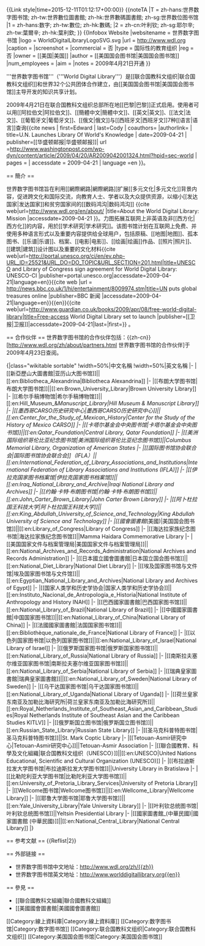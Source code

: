 {{Link style|time=2015-12-11T01:12:17+00:00}}
{{noteTA
|T = zh-hans:世界数字图书馆; zh-tw:世界數位圖書館; zh-hk:世界數碼圖書館; zh-sg:世界数位图书馆
|1 = zh-hans:数字; zh-tw:數位; zh-hk:數碼;
|2 = zh-cn:叶利钦; zh-sg:耶尔辛; zh-tw:葉爾辛; zh-hk:葉利欽;
}}
{{Infobox Website
|websitename = 世界数字图书馆
|logo = WorldDigitalLibraryLogoSVG.svg
|url = http://www.wdl.org
|caption = 
|screenshot = 
|commercial = 否
|type = 国际性的教育组织
|reg = 否
|owner = [[美国|美国]]
|author = [[美国国会图书馆|美国国会图书馆]]
|num_employees = 
|aim = 
|notes = 2009年4月21日开通
}}

'''世界数字图书馆'''（'''World Digital Library'''）是[[联合国教科文组织|联合国教科文组织]]和世界32个公共团体合作建立，由[[美国国会图书馆|美国国会图书馆]]主导开发的知识共享计划。

2009年4月21日在联合国教科文组织总部所在地[[巴黎|巴黎]]正式启用。使用者可以用[[阿拉伯文|阿拉伯文]]、[[簡體中文|簡體中文]]、[[英文|英文]]、[[法文|法文]]、[[葡萄牙文|葡萄牙文]]、[[俄文|俄文]]与[[西班牙文|西班牙文]]7种[[语言|语言]]查询<ref name='WPCody'>{{cite news | first=Edward | last=Cody | coauthors= |authorlink= | title=U.N. Launches Library Of World's Knowledge | date=2009-04-21 | publisher=[[华盛顿邮报|华盛顿邮报]]| url =http://www.washingtonpost.com/wp-dyn/content/article/2009/04/20/AR2009042001324.html?hpid=sec-world | pages = | accessdate = 2009-04-21 | language =en }}</ref>。

== 簡介 ==

世界数字图书馆旨在利用[[網際網路|網際網路]]扩展[[多元文化|多元文化]]背景内容，促进跨文化和国际交流，向教育人士、学者以及大众提供资源，以缩小[[发达国家|发达国家]]和贫穷国家间的[[数码鸿沟|数码鸿沟]]<ref name='about'> {{cite web|url=http://www.wdl.org/en/about/ |title=About the World Digital Library: Mission |accessdate=2009-04-21 }}</ref>。力图拓展互联网上非英语及非[[西方化|西方化]]的内容，用於[[学术研究|学术研究]]。该图书馆计划在互联网上免费、并使用多种语言形式以及重要内容提供给全球用户，包括原稿、[[地图|地图]]、孤本图书、[[乐谱|乐谱]]、档案、[[电影|电影]]、[[绘画|绘画]]作品、[[照片|照片]]、[[建筑|建筑]]设计图以及重要的文化材料<ref>{{cite web|url=http://portal.unesco.org/ci/en/ev.php-URL_ID=25521&URL_DO=DO_TOPIC&URL_SECTION=201.html|title=UNESCO and Library of Congress sign agreement for World Digital Library: UNESCO-CI |publisher=portal.unesco.org|accessdate=2009-04-21|language=en}}</ref><ref>{{cite web |url = http://news.bbc.co.uk/1/hi/entertainment/8009974.stm|title=UN puts global treasures online |publisher=BBC 新闻 |accessdate=2009-04-21|language=en}}</ref><ref>{{en}}{{cite web|url=http://www.guardian.co.uk/books/2009/apr/08/free-world-digital-library|title=Free-access World Digital Library set to launch |publisher=[[卫报|卫报]]|accessdate=2009-04-21|last=|first=}}
</ref>。

== 合作伙伴 ==
世界数字图书馆的合作伙伴包括：<ref>{{zh-cn}}[http://www.wdl.org/zh/about/partners.html 世界数字图书馆的合作伙伴]于2009年4月23日查阅。</ref>
<!-- 以下根據2009年4月24日世界數字圖書館合作夥伴之列表 -->
{|class="wikitable sortable"
!width=50%|中文名稱
!width=50%|英文名稱
|-
|[[新亞歷山大圖書館|亚历山大图书馆]]||[[:en:Bibliotheca_Alexandrina|Bibliotheca Alexandrina]]
|-
|[[布朗大学图书馆|布朗大学图书馆]]||[[:en:Brown_University_Library|Brown University Library]]
|-
|[[希尔手稿博物馆|希尔手稿博物馆]]||[[:en:Hill_Museum_&_Manuscript_Library|Hill Museum & Manuscript Library]]
|-
|[[墨西哥CARSO历史研究中心|墨西哥CARSO历史研究中心]]||[[:en:Center_for_the_Study_of_Mexican_History|Center for the Study of the History of Mexico CARSO]]
|-
|[[卡塔尔基金会中央图书馆|卡塔尔基金会中央图书馆]]||[[:en:Qatar_Foundation|Central Library, Qatar Foundation]]
|-
|[[美洲国际组织哥伦比亚纪念图书馆|美洲国际组织哥伦比亚纪念图书馆]]||Columbus Memorial Library, Organization of American States
|-
|[[国际图书馆协会联合会|国际图书馆协会联合会]]（IFLA）||[[:en:International_Federation_of_Library_Associations_and_Institutions|International Federation of Library Associations and Institutions (IFLA)]]
|-
|[[伊拉克国家图书档案馆|伊拉克国家图书档案馆]]||[[:en:Iraq_National_Library_and_Archive|Iraqi National Library and Archives]]
|-
|[[约翰·卡特·布朗图书馆|约翰·卡特·布朗图书馆]]||[[:en:John_Carter_Brown_Library|John Carter Brown Library]]
|-
|[[阿卜杜拉国王科技大学|阿卜杜拉国王科技大学]]||[[:en:King_Abdullah_University_of_Science_and_Technology|King Abdullah University of Science and Technology]]
|-
|[[國會圖書館_(美國)|美国国会图书馆]]||[[:en:Library_of_Congress|Library of Congress]]
|-
|[[海达拉家族纪念图书馆|海达拉家族纪念图书馆]]||Mamma Haidara Commemorative Library
|-
|[[美国国家文件与档案管理局|美国国家文件与档案管理局]]||[[:en:National_Archives_and_Records_Administration|National Archives and Records Administration]]
|-
|[[日本國立國會圖書館|日本国立国会图书馆]]||[[:en:National_Diet_Library|National Diet Library]]
|-
|[[埃及国家图书馆与文件馆|埃及国家图书馆与文件馆]]||[[:en:Egyptian_National_Library_and_Archives|National Library and Archives of Egypt]]
|-
|[[国家人类学和历史学协会|国家人类学和历史学协会]]||[[:en:Instituto_Nacional_de_Antropología_e_Historia|National Institute of Anthropology and History INAH]]
|-
|[[巴西國家圖書館|巴西国家图书馆]]||[[:en:National_Library_of_Brazil|National Library of Brazil]]
|-
|[[中國國家圖書館|中国国家图书馆]]||[[:en:National_Library_of_China|National Library of China]]
|-
|[[法國國家圖書館|法国国家图书馆]]||[[:en:Bibliothèque_nationale_de_France|National Library of France]]
|-
|[[以色列国家图书馆|以色列国家图书馆]]||[[:en:National_Library_of_Israel|National Library of Israel]]
|-
|[[俄罗斯国家图书馆|俄罗斯国家图书馆]]||[[:en:National_Library_of_Russia|National Library of Russia]]
|-
|[[南斯拉夫塞尔维亚国家图书馆|南斯拉夫塞尔维亚国家图书馆]]||[[:en:National_Library_of_Serbia|National Library of Serbia]]
|-
|[[瑞典皇家圖書館|瑞典皇家圖書館]]||[[:en:National_Library_of_Sweden|National Library of Sweden]]
|-
|[[乌干达国家图书馆|乌干达国家图书馆]]||[[:en:National_Library_of_Uganda|National Library of Uganda]]
|-
|[[荷兰皇家东南亚及加勒比海研究所|荷兰皇家东南亚及加勒比海研究所]]||[[:en:Royal_Netherlands_Institute_of_Southeast_Asian_and_Caribbean_Studies|Royal Netherlands Institute of Southeast Asian and the Caribbean Studies KITLV]]
|-
|[[俄罗斯国立图书馆|俄罗斯国立图书馆]]||[[:en:Russian_State_Library|Russian State Library]]
|-
|[[圣马克科普特图书馆|圣马克科普特图书馆]]||St. Mark Coptic Library
|-
|[[Tetouan-Asmir研究中心|Tetouan-Asmir研究中心]]||Tetouan-Asmir Association
|-
|[[聯合國教育、科學及文化組織|联合国教科文组织（UNESCO）]]||[[:en:UNESCO|United Nations Educational, Scientific and Cultural Organization (UNESCO)]]
|-
|[[布拉迪斯拉发大学图书馆|布拉迪斯拉发大学图书馆]]||University Library in Bratislava
|-
|[[比勒陀利亚大学图书馆|比勒陀利亚大学图书馆]]||[[:en:University_of_Pretoria_Library_Services|University of Pretoria Library]]
|-
|[[Wellcome图书馆|Wellcome图书馆]]||[[:en:Wellcome_Library|Wellcome Library]]
|-
|[[耶鲁大学图书馆|耶鲁大学图书馆]]||[[:en:Yale_University_Library|Yale University Library]]
|-
|[[叶利钦总统图书馆|叶利钦总统图书馆]]||Yeltsin Presidential Library
|-
|[[國家圖書館_(中華民國)|國家圖書館 (中華民國)]]||[[:en:National_Central_Library|National Central Library]]
|}

== 参考文献 ==
{{Reflist|2}}

== 外部链接 ==
* 世界数字图书馆中文地址：http://www.wdl.org/zh/{{zh}}
* 世界数字图书馆英文地址：http://www.worlddigitallibrary.org{{en}}

== 參見 ==
* [[聯合國教科文組織|聯合國教科文組織]]
* [[美國國會圖書館|美國國會圖書館]]

[[Category:線上資料庫|Category:線上資料庫]]
[[Category:数字图书馆|Category:数字图书馆]]
[[Category:联合国教科文组织|Category:联合国教科文组织]]
[[Category:美国国会图书馆|Category:美国国会图书馆]]